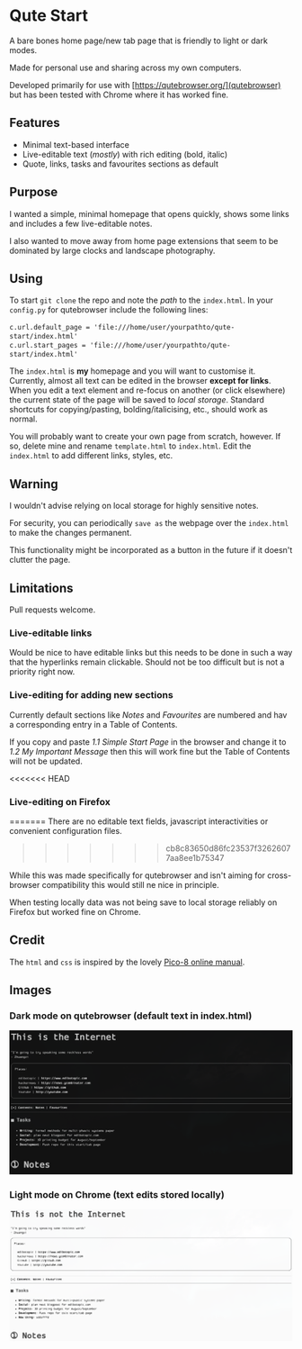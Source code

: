 # Qute Start

A bare bones home page/new tab page that is friendly to light or dark modes.

<!-- TODO: add a picture here -->

Made for personal use and sharing across my own computers.

Developed primarily for use with [https://qutebrowser.org/](qutebrowser) but has been tested with Chrome where it has worked fine.

## Features

- Minimal text-based interface
- Live-editable text (_mostly_) with rich editing (bold, italic)
- Quote, links, tasks and favourites sections as default

## Purpose

I wanted a simple, minimal homepage that opens quickly, shows some links and includes a few live-editable notes.

I also wanted to move away from home page extensions that seem to be dominated by large clocks and landscape photography.

## Using

To start `git clone` the repo and note the _path_ to the `index.html`.
In your `config.py` for qutebrowser include the following lines:

```
c.url.default_page = 'file:///home/user/yourpathto/qute-start/index.html'
c.url.start_pages = 'file:///home/user/yourpathto/qute-start/index.html'
```

The `index.html` is **my** homepage and you will want to customise it.
Currently, almost all text can be edited in the browser **except for links**.
When you edit a text element and re-focus on another (or click elsewhere) the current state of the page will be saved to _local storage_.
Standard shortcuts for copying/pasting, bolding/italicising, etc., should work as normal.

You will probably want to create your own page from scratch, however.
If so, delete mine and rename `template.html` to `index.html`.
Edit the `index.html` to add different links, styles, etc.

## Warning

I wouldn't advise relying on local storage for highly sensitive notes.

For security, you can periodically `save as` the webpage over the `index.html` to make the changes permanent.

This functionality might be incorporated as a button in the future if it doesn't clutter the page.

## Limitations

Pull requests welcome.

### Live-editable links

Would be nice to have editable links but this needs to be done in such a way that the hyperlinks remain clickable.
Should not be too difficult but is not a priority right now.

### Live-editing for adding new sections

Currently default sections like _Notes_ and _Favourites_ are numbered and hav a corresponding entry in a Table of Contents.

If you copy and paste _1.1 Simple Start Page_ in the browser and change it to _1.2 My Important Message_ then this will work fine but the Table of Contents will not be updated.

<<<<<<< HEAD
### Live-editing on Firefox
=======
There are no editable text fields, javascript interactivities or convenient configuration files.
>>>>>>> cb8c83650d86fc23537f32626077aa8ee1b75347

While this was made specifically for qutebrowser and isn't aiming for cross-browser compatibility this would still ne nice in principle.

When testing locally data was not being save to local storage reliably on Firefox but worked fine on Chrome.

## Credit

The `html` and `css` is inspired by the lovely [Pico-8 online manual](https://www.lexaloffle.com/dl/docs/pico-8_manual.html).

## Images

### Dark mode on qutebrowser (default text in index.html)

![Dark mode on qutebrowser](dark_qute.png) 

### Light mode on Chrome (text edits stored locally)

![Light mode on chrome](light_chrome.png) 
